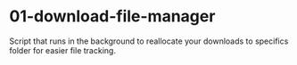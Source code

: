 # 01-download-file-manager
Script that runs in the background to reallocate your downloads to specifics folder for easier file tracking.
